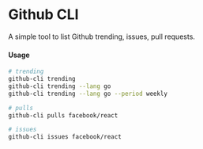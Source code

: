 # Github CLI

A simple tool to list Github trending, issues, pull requests.

#### Usage

```bash
# trending
github-cli trending
github-cli trending --lang go
github-cli trending --lang go --period weekly

# pulls
github-cli pulls facebook/react

# issues
github-cli issues facebook/react
```
